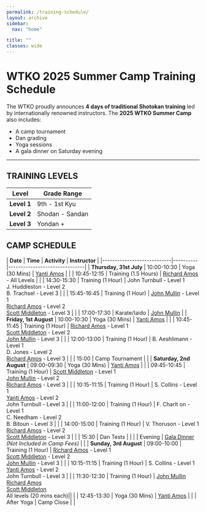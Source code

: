 ```yaml
---
permalink: /training-schedule/
layout: archive
sidebar:
  nav: "home"

title: ""
classes: wide
---
```

# WTKO 2025 Summer Camp Training Schedule

The WTKO proudly announces **4 days of traditional Shotokan training** led by internationally renowned instructors. The **2025 WTKO Summer Camp** also includes:

- A camp tournament  
- Dan grading  
- Yoga sessions  
- A gala dinner on Saturday evening  

---

## TRAINING LEVELS

| **Level** | **Grade Range** |
|-----------|-----------------|
| **Level 1** | 9th - 1st Kyu |
| **Level 2** | Shodan - Sandan |
| **Level 3** | Yondan + |


## CAMP SCHEDULE

| **Date**           | **Time** | **Activity**                  | **Instructor** |
|----------------------------|----------|-------------------------------|
| **Thursday, 31st July** | 10:00-10:30 | Yoga (30 Mins)               | [Yanti Amos](/yanti-amos/) |
|                     | 10:45-12:15 | Training (1.5 Hours)          | [Richard Amos](/richard-amos/) - All Levels |
|                     | 14:30-15:30 | Training (1 Hour)             | John Turnbull - Level 1<br>J. Huddleston - Level 2<br>B. Trachsel - Level 3 |
|                     | 15:45-16:45 | Training (1 Hour)             | [John Mullin](/john-mullin/) - Level 1<br>[Richard Amos](/richard-amos/) - Level 2<br>[Scott Middleton](/scott-middleton/) - Level 3 |
|                     | 17:00-17:30 | Karate/Iaido                  | [John Mullin](/john-mullin/) |
| **Friday, 1st August**  | 10:00-10:30 | Yoga (30 Mins)               | [Yanti Amos](/yanti-amos/) |
|                     | 10:45-11:45 | Training (1 Hour)             | [Richard Amos](/richard-amos/) - Level 1<br>[Scott Middleton](/scott-middleton/) - Level 2<br>[John Mullin](/john-mullin/) - Level 3 |
|                     | 12:00-13:00 | Training (1 Hour)             | B. Aeshlimann - Level 1<br>D. Jones - Level 2<br>[Richard Amos](/richard-amos/) - Level 3 |
|                     | 15:00      | Camp Tournament               | |
| **Saturday, 2nd August** | 09:00-09:30 | Yoga (30 Mins)               | [Yanti Amos](/yanti-amos/) |
|                     | 09:45-10:45 | Training (1 Hour)             | [Scott Middleton](/scott-middleton/) - Level 1<br>[John Mullin](/john-mullin/) - Level 2<br>[Richard Amos](/richard-amos/) - Level 3 |
|                     | 10:15-11:15 | Training (1 Hour)             | S. Collins - Level 1<br>[Yanti Amos](/yanti-amos/) - Level 2<br>John Turnbull - Level 3 |
|                     | 11:00-12:00 | Training (1 Hour)             | F. Charlt on - Level 1<br>C. Needham - Level 2<br>B. Bitoun - Level 3 |
|                     | 14:00-15:00 | Training (1 Hour)             | V. Thoruson - Level 1<br>[Richard Amos](/richard-amos/) - Level 2<br>[Scott Middleton](/scott-middleton/) - Level 3 |
|                     | 15:30      | Dan Tests                     | |
|                     | Evening    | [Gala Dinner](/gala-dinner/)<br>*(Not Included in Camp Fees)* |  |
| **Sunday, 3rd August**  | 09:00-10:00 | Training (1 Hour)                |  [Richard Amos](/richard-amos/) - Level 1<br>[Scott Middleton](/scott-middleton/) - Level 2<br>[John Mullin](/john-mullin/) - Level 3  |
|                         | 10:15-11:15 | Training (1 Hour)                |  S. Collins - Level 1<br>[Yanti Amos](/yanti-amos/) - Level 2<br>John Turnbull - Level 3  |
|                         | 11:30-12:30 | Training (1 Hour)                | [John Mullin](/john-mullin/)<br>[Richard Amos](/richard-amos/)<br>[Scott Middleton](/scott-middleton/)<br>All levels (20 mins each)||
|                         | 12:45-13:30 | Yoga (30 Mins)                | [Yanti Amos](/yanti-amos/) |
|                     | After Yoga | Camp Close                    | |
